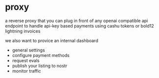 # proxy

a reverse proxy that you can plug in front of any openai compatible api endpoint
to handle api-key based payments using cashu tokens or bold12 lightning invoices

we also want to provice an internal dashboard
- general settings
- configure payment methods
- request evals
- publish your listing to nostr
- monitor traffic
